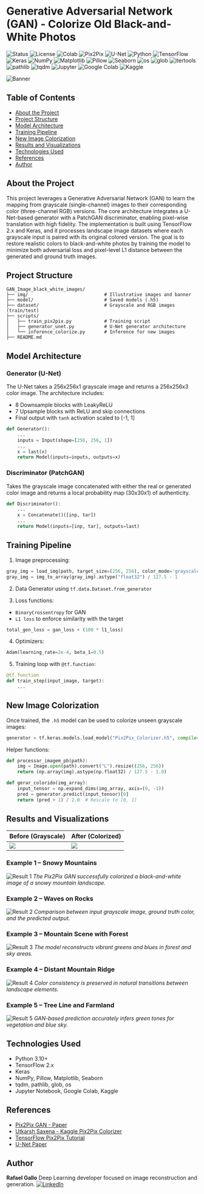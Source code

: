 # Generative Adversarial Network (GAN) - Colorize Old Black-and-White Photos

![Status](https://img.shields.io/badge/Status-Completed-brightgreen)
![License](https://img.shields.io/github/license/RafaelGallo/GAN_Image_black_white_images)
![Colab](https://img.shields.io/badge/Colab-Ready-yellow?logo=googlecolab)
![Pix2Pix](https://img.shields.io/badge/Architecture-Pix2Pix_GAN-green)
![U-Net](https://img.shields.io/badge/Generator-U--Net-yellow)
![Python](https://img.shields.io/badge/Python-3.10+-3776AB?logo=python\&logoColor=white)
![TensorFlow](https://img.shields.io/badge/TensorFlow-2.13+-FF6F00?logo=tensorflow\&logoColor=white)
![Keras](https://img.shields.io/badge/Keras-2.x-D00000?logo=keras\&logoColor=white)
![NumPy](https://img.shields.io/badge/NumPy-1.24+-013243?logo=numpy\&logoColor=white)
![Matplotlib](https://img.shields.io/badge/Matplotlib-3.7+-11557C?logo=matplotlib\&logoColor=white)
![Pillow](https://img.shields.io/badge/Pillow-10.0+-C957BC?logo=python\&logoColor=white)
![Seaborn](https://img.shields.io/badge/Seaborn-0.12+-2E8B57?logo=python\&logoColor=white)
![os](https://img.shields.io/badge/os-Built--in-lightgrey)
![glob](https://img.shields.io/badge/glob-Built--in-lightgrey)
![itertools](https://img.shields.io/badge/itertools-Built--in-lightgrey)
![pathlib](https://img.shields.io/badge/pathlib-Built--in-lightgrey)
![tqdm](https://img.shields.io/badge/tqdm-ProgressBar-4CAF50)
![Jupyter](https://img.shields.io/badge/Jupyter-Notebook-F37626?logo=jupyter\&logoColor=white)
![Google Colab](https://img.shields.io/badge/Google_Colab-Cloud_Notebook-F9AB00?logo=googlecolab\&logoColor=white)
![Kaggle](https://img.shields.io/badge/Kaggle-Notebook-20BEFF?logo=kaggle\&logoColor=white)

![Banner](https://github.com/RafaelGallo/GAN_Image_black_white_images/blob/main/img/71560838_network%20connections%20banner%20design%20with%20connecting%20lines%20and%20dots%200609.jpg?raw=true)

## Table of Contents

* [About the Project](#about-the-project)
* [Project Structure](#project-structure)
* [Model Architecture](#model-architecture)
* [Training Pipeline](#training-pipeline)
* [New Image Colorization](#new-image-colorization)
* [Results and Visualizations](#results-and-visualizations)
* [Technologies Used](#technologies-used)
* [References](#references)
* [Author](#author)

## About the Project

This project leverages a Generative Adversarial Network (GAN) to learn the mapping from grayscale (single-channel) images to their corresponding color (three-channel RGB) versions. The core architecture integrates a U-Net-based generator with a PatchGAN discriminator, enabling pixel-wise translation with high fidelity. The implementation is built using TensorFlow 2.x and Keras, and it processes landscape image datasets where each grayscale input is paired with its original colored version. The goal is to restore realistic colors to black-and-white photos by training the model to minimize both adversarial loss and pixel-level L1 distance between the generated and ground truth images.

## Project Structure

```
GAN_Image_black_white_images/
├── img/                            # Illustrative images and banner
├── model/                          # Saved models (.h5)
├── dataset/                        # Grayscale and RGB images (train/test)
├── scripts/
│   ├── train_pix2pix.py            # Training script
│   ├── generator_unet.py           # U-Net generator architecture
│   └── inference_colorize.py       # Inference for new images
├── README.md
```

## Model Architecture

### Generator (U-Net)

The U-Net takes a 256x256x1 grayscale image and returns a 256x256x3 color image. The architecture includes:

* 8 Downsample blocks with LeakyReLU
* 7 Upsample blocks with ReLU and skip connections
* Final output with `tanh` activation scaled to \[-1, 1]

```python
def Generator():
    ...
    inputs = Input(shape=[256, 256, 1])
    ...
    x = last(x)
    return Model(inputs=inputs, outputs=x)
```

### Discriminator (PatchGAN)

Takes the grayscale image concatenated with either the real or generated color image and returns a local probability map (30x30x1) of authenticity.

```python
def Discriminator():
    ...
    x = Concatenate()([inp, tar])
    ...
    return Model(inputs=[inp, tar], outputs=last)
```

## Training Pipeline

1. Image preprocessing:

```python
gray_img = load_img(path, target_size=(256, 256), color_mode='grayscale')
gray_img = img_to_array(gray_img).astype("float32") / 127.5 - 1
```

2. Data Generator using `tf.data.Dataset.from_generator`

3. Loss functions:

* `BinaryCrossentropy` for GAN
* `L1 loss` to enforce similarity with the target

```python
total_gen_loss = gan_loss + (100 * l1_loss)
```

4. Optimizers:

```python
Adam(learning_rate=2e-4, beta_1=0.5)
```

5. Training loop with `@tf.function`:

```python
@tf.function
def train_step(input_image, target):
    ...
```

## New Image Colorization

Once trained, the `.h5` model can be used to colorize unseen grayscale images:

```python
generator = tf.keras.models.load_model("Pix2Pix_Colorizer.h5", compile=False)
```

Helper functions:

```python
def processar_imagem_pb(path):
    img = Image.open(path).convert("L").resize((256, 256))
    return (np.array(img).astype(np.float32) / 127.5 - 1.0)

def gerar_colorido(img_array):
    input_tensor = np.expand_dims(img_array, axis=(0, -1))
    pred = generator.predict(input_tensor)[0]
    return (pred + 1) / 2.0  # Rescale to [0, 1]
```

## Results and Visualizations

| Before (Grayscale)                                                                                 | After (Colorized)                                                                                               |
| -------------------------------------------------------------------------------------------------- | --------------------------------------------------------------------------------------------------------------- |
| ![](https://github.com/RafaelGallo/GAN_Image_black_white_images/blob/main/input/1000.jpg?raw=true) | ![](https://github.com/RafaelGallo/GAN_Image_black_white_images/blob/main/output/__results___11_1.png?raw=true) |

### Example 1 – Snowy Mountains

![Result 1](https://github.com/RafaelGallo/GAN_Image_black_white_images/blob/main/output/__results___11_2.png?raw=true)
*The Pix2Pix GAN successfully colorized a black-and-white image of a snowy mountain landscape.*

### Example 2 – Waves on Rocks

![Result 2](https://github.com/RafaelGallo/GAN_Image_black_white_images/blob/main/output/__results___9_11.png?raw=true)
*Comparison between input grayscale image, ground truth color, and the predicted output.*

### Example 3 – Mountain Scene with Forest

![Result 3](https://github.com/RafaelGallo/GAN_Image_black_white_images/blob/main/output/__results___9_15.png?raw=true)
*The model reconstructs vibrant greens and blues in forest and sky areas.*

### Example 4 – Distant Mountain Ridge

![Result 4](https://github.com/RafaelGallo/GAN_Image_black_white_images/blob/main/output/__results___9_13.png?raw=true)
*Color consistency is preserved in natural transitions between landscape elements.*

### Example 5 – Tree Line and Farmland

![Result 5](https://github.com/RafaelGallo/GAN_Image_black_white_images/blob/main/output/__results___9_31.png?raw=true)
*GAN-based prediction accurately infers green tones for vegetation and blue sky.*

## Technologies Used

* Python 3.10+
* TensorFlow 2.x
* Keras
* NumPy, Pillow, Matplotlib, Seaborn
* tqdm, pathlib, glob, os
* Jupyter Notebook, Google Colab, Kaggle

## References

* [Pix2Pix GAN - Paper](https://arxiv.org/abs/1611.07004)
* [Utkarsh Saxena - Kaggle Pix2Pix Colorizer](https://www.kaggle.com/code/utkarshsaxenadn/landscape-colorizer-pix2pixgan)
* [TensorFlow Pix2Pix Tutorial](https://www.tensorflow.org/tutorials/generative/pix2pix)
* [U-Net Paper](https://arxiv.org/abs/1505.04597)

## Author

**Rafael Gallo**
Deep Learning developer focused on image reconstruction and generation.
[![LinkedIn](https://img.shields.io/badge/-Rafael%20Gallo-blue?logo=Linkedin\&style=flat)](https://www.linkedin.com/in/rafaelgallo)
